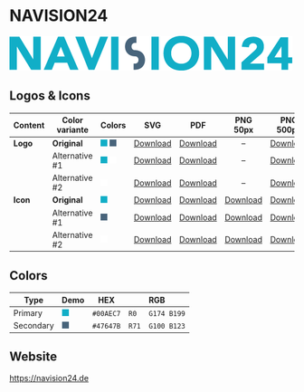 # NAVISION24

![NAVISION24 Logo](navision24-logo-original-500px.png)

## Logos & Icons

| Content  | Color variante | Colors                  | SVG                         | PDF                         |           PNG 50px            | PNG 500px                      | PNG 1000px                      |
| -------- | -------------- | ----------------------- | --------------------------- | --------------------------- | :---------------------------: | ------------------------------ | ------------------------------- |
| **Logo** | **Original**   | ![Primary] ![Secondary] | [Download][LogoOriginalSVG] | [Download][LogoOriginalPDF] |               –               | [Download][LogoOriginalPNG500] | [Download][LogoOriginalPNG1000] |
|          | Alternative #1 | ![Primary] ![White]     | [Download][LogoAlt1SVG]     | [Download][LogoAlt1PDF]     |               –               | [Download][LogoAlt1PNG500]     | [Download][LogoAlt1PNG1000]     |
|          | Alternative #2 | ![White]                | [Download][LogoAlt2SVG]     | [Download][LogoAlt2PDF]     |               –               | [Download][LogoAlt2PNG500]     | [Download][LogoAlt2PNG1000]     |
| **Icon** | **Original**   | ![Primary]              | [Download][IconOriginalSVG] | [Download][IconOriginalPDF] | [Download][IconOriginalPNG50] | [Download][IconOriginalPNG500] | [Download][IconOriginalPNG1000] |
|          | Alternative #1 | ![Secondary]            | [Download][IconAlt1SVG]     | [Download][IconAlt1PDF]     |   [Download][IconAlt1PNG50]   | [Download][IconAlt1PNG500]     | [Download][IconAlt1PNG1000]     |
|          | Alternative #2 | ![White]                | [Download][IconAlt2SVG]     | [Download][IconAlt2PDF]     |   [Download][IconAlt2PNG50]   | [Download][IconAlt2PNG500]     | [Download][IconAlt2PNG1000]     |

## Colors

| Type      | Demo         | HEX       | RGB              |
| --------- | ------------ | --------- | ---------------- |
| Primary   | ![Primary]   | `#00AEC7` | `R0   G174 B199` |
| Secondary | ![Secondary] | `#47647B` | `R71  G100 B123` |

## Website

<https://navision24.de>

[Primary]: ../helpful-media/00AEC7.png
[Secondary]: ../helpful-media/47647B.png
[White]: ../helpful-media/FFFFFF.png

[LogoOriginalSVG]: navision24-logo-original.svg
[LogoOriginalPDF]: navision24-logo-original.pdf
[LogoOriginalPNG500]: navision24-logo-original-500px.png
[LogoOriginalPNG1000]: navision24-logo-original-1000px.png
[LogoAlt1SVG]: navision24-logo-alt1.svg
[LogoAlt1PDF]: navision24-logo-alt1.pdf
[LogoAlt1PNG500]: navision24-logo-alt1-500px.png
[LogoAlt1PNG1000]: navision24-logo-alt1-1000px.png
[LogoAlt2SVG]: navision24-logo-alt2.svg
[LogoAlt2PDF]: navision24-logo-alt2.pdf
[LogoAlt2PNG500]: navision24-logo-alt2-500px.png
[LogoAlt2PNG1000]: navision24-logo-alt2-1000px.png

[IconOriginalSVG]: navision24-icon-original.svg
[IconOriginalPDF]: navision24-icon-original.pdf
[IconOriginalPNG50]: navision24-icon-original-50px.png
[IconOriginalPNG500]: navision24-icon-original-500px.png
[IconOriginalPNG1000]: navision24-icon-original-1000px.png
[IconAlt1SVG]: navision24-icon-alt1.svg
[IconAlt1PDF]: navision24-icon-alt1.pdf
[IconAlt1PNG50]: navision24-icon-alt1-50px.png
[IconAlt1PNG500]: navision24-icon-alt1-500px.png
[IconAlt1PNG1000]: navision24-icon-alt1-1000px.png
[IconAlt2SVG]: navision24-icon-alt2.svg
[IconAlt2PDF]: navision24-icon-alt2.pdf
[IconAlt2PNG50]: navision24-icon-alt2-50px.png
[IconAlt2PNG500]: navision24-icon-alt2-500px.png
[IconAlt2PNG1000]: navision24-icon-alt2-1000px.png
